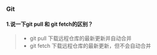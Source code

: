 ### Git

#### 1.说一下git pull 和 git fetch的区别？

> - git pull 下载远程仓库的最新更新并自动合并
> - git fetch 下载远程仓库的最新更新，但不会自动合并